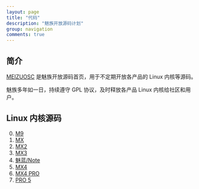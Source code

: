 ```yaml
---
layout: page
title: "代码"
description: "魅族开放源码计划"
group: navigation
comments: true
---
```


## 简介

[MEIZUOSC](http://github.com/meizuosc) 是魅族开放源码首页，用于不定期开放各产品的 Linux 内核等源码。

魅族多年如一日，持续遵守 GPL 协议，及时释放各产品 Linux 内核给社区和用户。

## Linux 内核源码

0. [M9](https://github.com/meizuosc/m9)
1. [MX](https://github.com/meizuosc/m03x)
2. [MX2](https://github.com/meizuosc/m040)
3. [MX3](https://github.com/meizuosc/m35x)
4. [魅蓝/Note](https://github.com/meizuosc/m463)
5. [MX4](https://github.com/meizuosc/m75)
6. [MX4 PRO](https://github.com/meizuosc/m462)
7. [PRO 5](https://github.com/meizuosc/m576)

